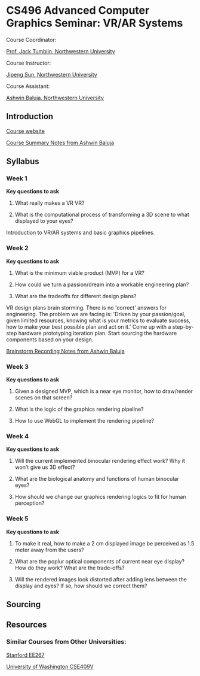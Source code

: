 # CS496 Advanced Computer Graphics Seminar: VR/AR Systems

Course Coordinator: 

[Prof. Jack Tumblin, Northwestern University](https://www.mccormick.northwestern.edu/research-faculty/directory/profiles/tumblin-jack.html)

Course Instructor: 

[Jipeng Sun, Northwestern University](https://jipengsun.github.io/)

Course Assistant: 

[Ashwin Baluja, Northwestern University](https://www.linkedin.com/in/ashwinbaluja/)

## Introduction
[Course website](https://jipengsun.github.io/2023_NU_Summer_VR/)

[Course Summary Notes from Ashwin Baluja](https://docs.google.com/document/d/1KwzQh9GtexCEEMtMlNWnygPWvxoisXmhsLYb3fq0bsw/edit)

## Syllabus

### Week 1
**Key questions to ask** 

1. What really makes a VR VR? 

2. What is the computational process of transforming a 3D scene to what displayed to your eyes?

Introduction to VR/AR systems and basic graphics pipelines.

### Week 2
**Key questions to ask** 

1. What is the minimum viable product (MVP) for a VR? 

2. How could we turn a passion/dream into a workable engineering plan? 

3. What are the tradeoffs for different design plans?

VR design plans brain storming. There is no 'correct' answers for engineering. The problem we are facing is: 'Driven by your passion/goal, given limited resources, knowing what is your metrics to evaluate success, how to make your best possible plan and act on it.' Come up with a step-by-step hardware prototyping iteration plan. Start sourcing the hardware components based on your design.

[Brainstorm Recording Notes from Ashwin Baluja](https://docs.google.com/document/d/1095E-3hxstYPrixhDUMt8MTo0VFCKXdvQ9nbPGZaKUU/edit)

### Week 3
**Key questions to ask** 

1. Given a designed MVP, which is a near eye monitor, how to draw/render scenes on that screen?

2. What is the logic of the graphics rendering pipeline?

3. How to use WebGL to implement the rendering pipeline?

### Week 4
**Key questions to ask** 

1. Will the current implemented binocular rendering effect work? Why it won't give us 3D effect?

2. What are the biological anatomy and functions of human binocular eyes? 

3. How should we change our graphics rendering logics to fit for human perception?

### Week 5
**Key questions to ask** 

1. To make it real, how to make a 2 cm displayed image be perceived as 1.5 meter away from the users?

2. What are the poplur optical components of current near eye display? How do they work? What are the trade-offs?

3. Will the rendered images look distorted after adding lens between the display and eyes? If so, how should we correct them?

## Sourcing
## Resources
### Similar Courses from Other Universities:

[Stanford EE267](http://stanford.edu/class/ee267/syllabus.html)

[University of Washington CSE409V](https://courses.cs.washington.edu/courses/cse490v/20wi/#projects)
